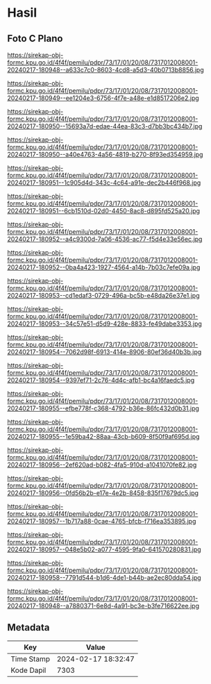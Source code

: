 # Hasil

## Foto C Plano

https://sirekap-obj-formc.kpu.go.id/4f4f/pemilu/pdpr/73/17/01/20/08/7317012008001-20240217-180948--a633c7c0-8603-4cd8-a5d3-40b0713b8856.jpg

https://sirekap-obj-formc.kpu.go.id/4f4f/pemilu/pdpr/73/17/01/20/08/7317012008001-20240217-180949--ee1204e3-6756-4f7e-a48e-e1d8517206e2.jpg

https://sirekap-obj-formc.kpu.go.id/4f4f/pemilu/pdpr/73/17/01/20/08/7317012008001-20240217-180950--15693a7d-edae-44ea-83c3-d7bb3bc434b7.jpg

https://sirekap-obj-formc.kpu.go.id/4f4f/pemilu/pdpr/73/17/01/20/08/7317012008001-20240217-180950--a40e4763-4a56-4819-b270-8f93ed354959.jpg

https://sirekap-obj-formc.kpu.go.id/4f4f/pemilu/pdpr/73/17/01/20/08/7317012008001-20240217-180951--1c905d4d-343c-4c64-a91e-dec2b446f968.jpg

https://sirekap-obj-formc.kpu.go.id/4f4f/pemilu/pdpr/73/17/01/20/08/7317012008001-20240217-180951--6cb1510d-02d0-4450-8ac8-d895fd525a20.jpg

https://sirekap-obj-formc.kpu.go.id/4f4f/pemilu/pdpr/73/17/01/20/08/7317012008001-20240217-180952--a4c9300d-7a06-4536-ac77-f5d4e33e56ec.jpg

https://sirekap-obj-formc.kpu.go.id/4f4f/pemilu/pdpr/73/17/01/20/08/7317012008001-20240217-180952--0ba4a423-1927-4564-a14b-7b03c7efe09a.jpg

https://sirekap-obj-formc.kpu.go.id/4f4f/pemilu/pdpr/73/17/01/20/08/7317012008001-20240217-180953--cd1edaf3-0729-496a-bc5b-e48da26e37e1.jpg

https://sirekap-obj-formc.kpu.go.id/4f4f/pemilu/pdpr/73/17/01/20/08/7317012008001-20240217-180953--34c57e51-d5d9-428e-8833-fe49dabe3353.jpg

https://sirekap-obj-formc.kpu.go.id/4f4f/pemilu/pdpr/73/17/01/20/08/7317012008001-20240217-180954--7062d98f-6913-414e-8906-80ef36d40b3b.jpg

https://sirekap-obj-formc.kpu.go.id/4f4f/pemilu/pdpr/73/17/01/20/08/7317012008001-20240217-180954--9397ef71-2c76-4d4c-afb1-bc4a16faedc5.jpg

https://sirekap-obj-formc.kpu.go.id/4f4f/pemilu/pdpr/73/17/01/20/08/7317012008001-20240217-180955--efbe778f-c368-4792-b36e-86fc432d0b31.jpg

https://sirekap-obj-formc.kpu.go.id/4f4f/pemilu/pdpr/73/17/01/20/08/7317012008001-20240217-180955--1e59ba42-88aa-43cb-b609-8f50f9af695d.jpg

https://sirekap-obj-formc.kpu.go.id/4f4f/pemilu/pdpr/73/17/01/20/08/7317012008001-20240217-180956--2ef620ad-b082-4fa5-910d-a1041070fe82.jpg

https://sirekap-obj-formc.kpu.go.id/4f4f/pemilu/pdpr/73/17/01/20/08/7317012008001-20240217-180956--0fd56b2b-e17e-4e2b-8458-835f17679dc5.jpg

https://sirekap-obj-formc.kpu.go.id/4f4f/pemilu/pdpr/73/17/01/20/08/7317012008001-20240217-180957--1b717a88-0cae-4765-bfcb-f716ea353895.jpg

https://sirekap-obj-formc.kpu.go.id/4f4f/pemilu/pdpr/73/17/01/20/08/7317012008001-20240217-180957--048e5b02-a077-4595-9fa0-641570280831.jpg

https://sirekap-obj-formc.kpu.go.id/4f4f/pemilu/pdpr/73/17/01/20/08/7317012008001-20240217-180958--7791d544-b1d6-4de1-b44b-ae2ec80dda54.jpg

https://sirekap-obj-formc.kpu.go.id/4f4f/pemilu/pdpr/73/17/01/20/08/7317012008001-20240217-180948--a7880371-6e8d-4a91-bc3e-b3fe716622ee.jpg


## Metadata

| Key        | Value               |
| ---------- | ------------------- |
| Time Stamp | 2024-02-17 18:32:47 |
| Kode Dapil | 7303                |




